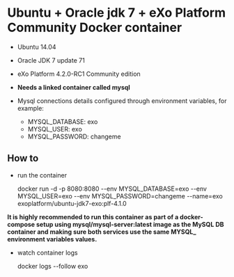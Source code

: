 # Ubuntu + Oracle jdk 7 + eXo Platform Community Docker container

* Ubuntu 14.04
* Oracle JDK 7 update 71
* eXo Platform 4.2.0-RC1 Community edition

*  **Needs a linked container called mysql**

* Mysql connections details configured through environment variables, for example:
  * MYSQL_DATABASE: exo
  * MYSQL_USER: exo
  * MYSQL_PASSWORD: changeme

## How to

* run the container


    docker run -d -p 8080:8080 --env MYSQL_DATABASE=exo --env MYSQL_USER=exo --env MYSQL_PASSWORD=changeme --name=exo exoplatform/ubuntu-jdk7-exo:plf-4.1.0

**It is highly recommended to run this container as part of a docker-compose setup using mysql/mysql-server:latest image as the MySQL DB container and making sure both services use the same MYSQL_ environment variables values.**


* watch container logs


    docker logs --follow exo
